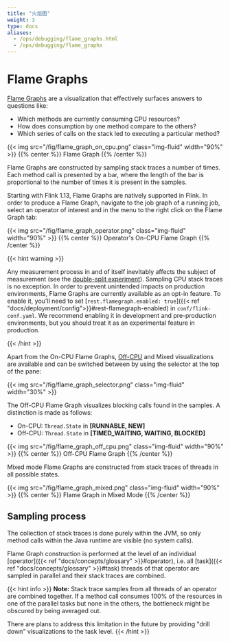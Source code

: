 ```yaml
---
title: "火焰图"
weight: 3
type: docs
aliases:
  - /ops/debugging/flame_graphs.html
  - /ops/debugging/flame_graphs
---
```

<!--
Licensed to the Apache Software Foundation (ASF) under one
or more contributor license agreements.  See the NOTICE file
distributed with this work for additional information
regarding copyright ownership.  The ASF licenses this file
to you under the Apache License, Version 2.0 (the
"License"); you may not use this file except in compliance
with the License.  You may obtain a copy of the License at

  http://www.apache.org/licenses/LICENSE-2.0

Unless required by applicable law or agreed to in writing,
software distributed under the License is distributed on an
"AS IS" BASIS, WITHOUT WARRANTIES OR CONDITIONS OF ANY
KIND, either express or implied.  See the License for the
specific language governing permissions and limitations
under the License.
-->

# Flame Graphs

[Flame Graphs](http://www.brendangregg.com/flamegraphs.html) are a visualization that effectively surfaces answers to questions like:
- Which methods are currently consuming CPU resources?
- How does consumption by one method compare to the others?
- Which series of calls on the stack led to executing a particular method?

{{< img src="/fig/flame_graph_on_cpu.png" class="img-fluid" width="90%" >}}
{{% center %}}
Flame Graph
{{% /center %}}

Flame Graphs are constructed by sampling stack traces a number of times. Each method call is presented by a bar, where the length of the bar is proportional to the number of times it is present in the samples.

Starting with Flink 1.13, Flame Graphs are natively supported in Flink. In order to produce a Flame Graph, navigate to the job graph of a running job, select an operator of interest and in the menu to the right click on the Flame Graph tab:  

{{< img src="/fig/flame_graph_operator.png" class="img-fluid" width="90%" >}}
{{% center %}}
Operator's On-CPU Flame Graph
{{% /center %}}

{{< hint warning >}}

Any measurement process in and of itself inevitably affects the subject of measurement (see the [double-split experiment](https://en.wikipedia.org/wiki/Double-slit_experiment#Relational_interpretation)). Sampling CPU stack traces is no exception. In order to prevent unintended impacts on production environments, Flame Graphs are currently available as an opt-in feature. To enable it, you'll need to set [`rest.flamegraph.enabled: true`]({{< ref "docs/deployment/config">}}#rest-flamegraph-enabled) in `conf/flink-conf.yaml`. We recommend enabling it in development and pre-production environments, but you should treat it as an experimental feature in production.

{{< /hint >}}

Apart from the On-CPU Flame Graphs, [Off-CPU](http://www.brendangregg.com/FlameGraphs/offcpuflamegraphs.html) and Mixed visualizations are available and can be switched between by using the selector at the top of the pane:

{{< img src="/fig/flame_graph_selector.png" class="img-fluid" width="30%" >}}

The Off-CPU Flame Graph visualizes blocking calls found in the samples. A distinction is made as follows:
- On-CPU: `Thread.State` in **[RUNNABLE, NEW]**
- Off-CPU: `Thread.State` in **[TIMED_WAITING, WAITING, BLOCKED]**

{{< img src="/fig/flame_graph_off_cpu.png" class="img-fluid" width="90%" >}}
{{% center %}}
Off-CPU Flame Graph
{{% /center %}}

Mixed mode Flame Graphs are constructed from stack traces of threads in all possible states.

{{< img src="/fig/flame_graph_mixed.png" class="img-fluid" width="90%" >}}
{{% center %}}
Flame Graph in Mixed Mode
{{% /center %}}

##  Sampling process

The collection of stack traces is done purely within the JVM, so only method calls within the Java runtime are visible (no system calls).

Flame Graph construction is performed at the level of an individual [operator]({{< ref "docs/concepts/glossary" >}}#operator), i.e. all [task]({{< ref "docs/concepts/glossary" >}}#task) threads of that operator are sampled in parallel and their stack traces are combined. 



{{< hint info >}}
**Note:** 
Stack trace samples from all threads of an operator are combined together. If a method call consumes 100% of the resources in one of the parallel tasks but none in the others, the bottleneck might be obscured by being averaged out.   

There are plans to address this limitation in the future by providing "drill down" visualizations to the task level.
{{< /hint >}}
